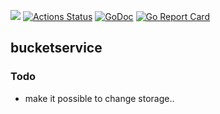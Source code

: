 [![](https://img.shields.io/github/release/ravndaa/bucketservice.svg)](https://github.com/ravndaa/bucketservice/releases/latest) [![Actions Status](https://github.com/ravndaa/bucketservice/workflows/Testing/badge.svg)](https://github.com/ravndaa/bucketservice/actions)
[![GoDoc](https://godoc.org/github.com/ravndaa/bucketservice?status.svg)](https://godoc.org/github.com/ravndaa/bucketservice)
[![Go Report Card](https://goreportcard.com/badge/github.com/ravndaa/bucketservice)](https://goreportcard.com/report/github.com/ravndaa/bucketservice)
## bucketservice



### Todo
- make it possible to change storage..
